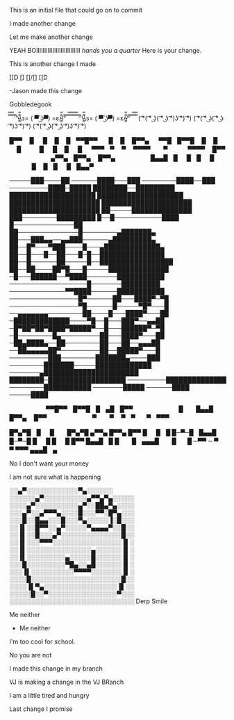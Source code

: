 This is an initial file that could go on to commit

I made another change

Let me make another change


YEAH BOIIIIIIIIIIIIIIIIIIIIIIIIIII
*hands you a quarter*
Here is your change.

This is another change I made





[]D [] []\/[] []D

-Jason made this change


Gobbledegook



̿̿ ̿̿ ̿̿ ̿'̿'\̵͇̿̿\з= ( ▀ ͜͞ʖ▀) =ε/̵͇̿̿/’̿’̿ ̿ ̿̿ ̿̿ ̿̿
̿̿ ̿̿ ̿̿ ̿'̿'\̵͇̿̿\з= ( ▀ ͜͞ʖ▀) =ε/̵͇̿̿/’̿’̿ ̿ ̿̿ ̿̿ ̿̿
( ͡°( ͡° ͜ʖ( ͡° ͜ʖ ͡°)ʖ ͡°) ͡°)
( ͡°( ͡° ͜ʖ( ͡° ͜ʖ ͡°)ʖ ͡°) ͡°)
( ͡°( ͡° ͜ʖ( ͡° ͜ʖ ͡°)ʖ ͡°) ͡°)




█▀▀ㅤ █ ㅤ █ㅤ █ㅤ █ㅤ▀▀█▀▀ㅤㅤ█ㅤ █ㅤ █▀▀▄ 　 
▀▀█ㅤ█▀▀█ㅤ █ㅤ █ㅤ ㅤ █ㅤㅤㅤ █ ㅤ █ㅤ █ ㅤ █ 　 
▀▀▀ㅤ▀ ㅤ▀ㅤ ▀▀▀▀ㅤㅤ ▀ㅤㅤ ㅤ ▀▀▀▀ㅤ █▀▀ 　 
ㅤㅤㅤㅤㅤㅤ▄▀▀▄ㅤ█▀▀▄ㅤ █▀▀▄ 
ㅤㅤㅤㅤㅤㅤ█▄▄█ㅤ█ ㅤ █ㅤ█ ㅤ █ 
ㅤㅤㅤㅤㅤㅤ█ㅤ █ㅤ█ ㅤ █ㅤ█▄▄▀

─────███────██
──────████───███
────────████──███
─────────████─█████
████████──█████████
████████████████████
████████████████████
█████████████████████
█████████████████████
█████████████████████
██─────██████████████
███────────█████████
█──█───────────████
█──────────────██
██──────────────█────────▄███████▄
██───███▄▄──▄▄███──────▄██$█████$██▄
██──█▀───▀███────█───▄██$█████████$██▄
██──█───█──██───█─█──█$█████████████$█
██──█──────██─────█──█████████████████
██──██────██▀█───█─────██████████████
─█───██████──▀████───────███████████
──────────────────█───────█████████
─────────────▀▀████──────███████████
────────────────█▀──────██───████▀─▀█
────────────────▀█──────█─────▀█▀───█
──▄▄▄▄▄▄▄────────██────█───████▀───██
─█████████████────▀█──█───███▀──▄▄██
─█▀██▀██▀████▀█████▀──█───██████▀─▀█
─█────────█▄─────────██───████▀───██
─██▄████▄──██────────██───██──▄▄▄██
──██▄▄▄▄▄██▀─────────██──█████▀───█
─────────███────────███████▄────███
────────███████─────█████████████
───────▄██████████████████████
████████─██████████████████
─────────██████████████
────────███████████
───────█████
──────████
─────████

ㅤ ㅤ ㅤ ㅤ ㅤ ▀▀█▀▀ㅤ█▀▀█ㅤ█ㅤ▄█ㅤ█▀▀ 
ㅤㅤ ㅤㅤ ㅤ ㅤㅤ█ ㅤㅤ█▄▄█ㅤ█▀▀▄ ㅤ█▀▀ 
ㅤ ㅤ ㅤ ㅤ ㅤ ㅤ ▀ㅤ ㅤ▀ㅤ ▀ㅤ▀ㅤㅤ▀ㅤ▀▀▀ 

█▀▄▀█ㅤ█ ㅤ █ㅤ ㅤ█▀▄▀█ ▄▀▀▄ █▀▀▄ █▀▀ █ ㅤ █ㅤ█ 
█─▀─█ㅤ█▄▄█ㅤㅤ █─▀─█ █ ㅤ █ █ ㅤ █ █▀▀ █▄▄█ㅤ█
█ㅤㅤ █ㅤ▄▄▄█ㅤ ㅤ█ㅤㅤ█ ─▀▀ ─ ▀ ㅤ ▀ ▀▀▀ ▄▄▄█ㅤ▄


No I don't want your money

I am not sure what is happening




░░▄▀░░░░░░░░░░░░▀▄░░░░░░
░░░░░░▄▀░░░░░░░░░░▄▀▀▄▀▄░░░░░
░░░░▄▀░░░░░░░░░░▄▀░░██▄▀▄░░░░
░░░▄▀░░▄▀▀▀▄░░░░█░░░▀▀░█▀▄░░░
░░░█░░█▄▄░░░█░░░▀▄░░░░░▐░█░░░
░░▐▌░░█▀▀░░▄▀░░░░░▀▄▄▄▄▀░░█░░
░░▐▌░░█░░░▄▀░░░░░░░░░░░░░░█░░
░░▐▌░░░▀▀▀░░░░░░░░░░░░░░░░▐▌░
░░▐▌░░░░░░░░░░░░░░░▄░░░░░░▐▌░
░░▐▌░░░░░░░░░▄░░░░░█░░░░░░▐▌░
░░░█░░░░░░░░░▀█▄░░▄█░░░░░░▐▌░
░░░▐▌░░░░░░░░░░▀▀▀▀░░░░░░░▐▌░
░░░░█░░░░░░░░░░░░░░░░░░░░░█░░
░░░░▐▌▀▄░░░░░░░░░░░░░░░░░▐▌░░
░░░░░█░░▀░░░░░░░░░░░░░░░░▀░░░
░░░░░░░░░░░░░░░░░░░░░░░░░░░░░
Derp Smile

Me neither
 - Me neither



I'm too cool for school.



No you are not

I made this change in my branch

VJ is making a change in the VJ BRanch

I am a little tired and hungry

Last change I promise